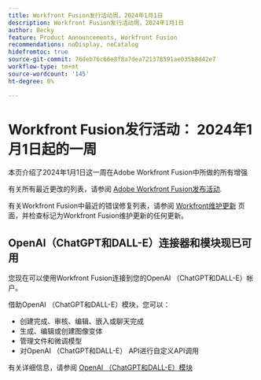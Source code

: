 ```yaml
---
title: Workfront Fusion发行活动周，2024年1月1日
description: Workfront Fusion发行活动周，2024年1月1日
author: Becky
feature: Product Announcements, Workfront Fusion
recommendations: noDisplay, noCatalog
hidefromtoc: true
source-git-commit: 76deb76c66e8f8a7dea721378591ae035b8d42e7
workflow-type: tm+mt
source-wordcount: '145'
ht-degree: 0%

---
```


# Workfront Fusion发行活动： 2024年1月1日起的一周

本页介绍了2024年1月1日这一周在Adobe Workfront Fusion中所做的所有增强

有关所有最近更改的列表，请参阅 [Adobe Workfront Fusion发布活动](../../../product-announcements/product-releases/fusion-release-activity/fusion-release-activity.md).

有关Workfront Fusion中最近的错误修复列表，请参阅 [Workfront维护更新](https://experienceleague.adobe.com/docs/workfront-known-issues/releases/current-updates.html) 页面，并检查标记为Workfront Fusion维护更新的任何更新。

## OpenAI（ChatGPT和DALL-E）连接器和模块现已可用

您现在可以使用Workfront Fusion连接到您的OpenAI （ChatGPT和DALL-E）帐户。

借助OpenAI （ChatGPT和DALL-E）模块，您可以：

* 创建完成、审核、编辑、嵌入或聊天完成
* 生成、编辑或创建图像变体
* 管理文件和微调模型
* 对OpenAI （ChatGPT和DALL-E） API进行自定义API调用

有关详细信息，请参阅 [OpenAI （ChatGPT和DALL-E）模块](/help/quicksilver/workfront-fusion/apps-and-their-modules/openai-chatgpt-modules.md)
